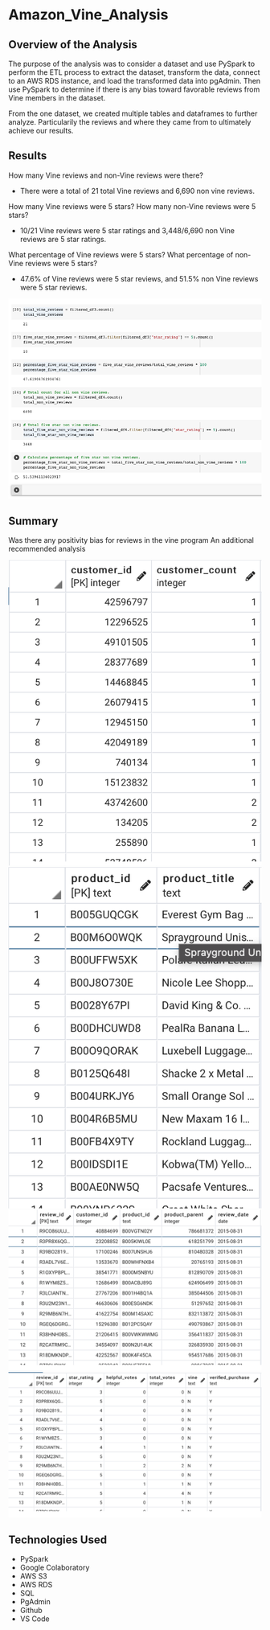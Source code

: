 # Amazon_Vine_Analysis

## Overview of the Analysis
The purpose of the analysis was to consider a dataset and use PySpark to perform the ETL process to extract the dataset, transform the data, connect to an AWS RDS instance, and load the transformed data into pgAdmin. Then use PySpark to determine if there is any bias toward favorable reviews from Vine members in the dataset.

From the one dataset, we created multiple tables and dataframes to further analyze. Particularily the reviews and where they came from to ultimately achieve our results.
## Results
How many Vine reviews and non-Vine reviews were there?
- There were a total of 21 total Vine reviews and 6,690 non vine reviews.

How many Vine reviews were 5 stars? How many non-Vine reviews were 5 stars?
- 10/21 Vine reviews were 5 star ratings and 3,448/6,690 non Vine reviews are 5 star ratings.

What percentage of Vine reviews were 5 stars? What percentage of non-Vine reviews were 5 stars?
- 47.6% of Vine reviews were 5 star reviews, and 51.5% non Vine reviews were 5 star reviews.

![Image Desc](images/vine_reviews_results.png)
## Summary
Was there any positivity bias for reviews in the vine program
An additional recommended analysis

![Image Desc](images/customer_table.png)
![Image Desc](images/product_table.png)
![Image Desc](images/review_table.png)
![Image Desc](images/vine_table.png)

## Technologies Used
- PySpark
- Google Colaboratory
- AWS S3
- AWS RDS
- SQL
- PgAdmin
- Github
- VS Code